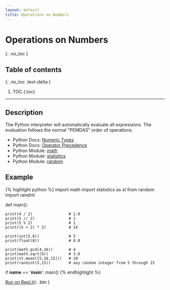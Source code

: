 ```yaml
---
layout: default
title: Operations on Numbers
---
```


# Operations on Numbers
{: .no_toc }
## Table of contents
{: .no_toc .text-delta }

1. TOC
{:toc}

---

## Description
The Python interpreter will automatically evaluate all expressions. The evaluation follows the normal "PEMDAS" order of operations.
- Python Docs: [Numeric Types](https://docs.python.org/3/library/stdtypes.html#numeric-types-int-float-complex)
- Python Docs: [Operator Precedence](https://docs.python.org/3/reference/expressions.html#operator-precedence)
- Python Module: [math](https://docs.python.org/3/library/math.html)
- Python Module: [statistics](https://docs.python.org/3/library/statistics.html)
- Python Module: [random](https://docs.python.org/3/library/random.html)

## Example

{% highlight python %}
import math
import statistics as st
from random import randint

def main():

    print(4 / 2)                # 2.0
    print(5 // 2)               # 2
    print(5 % 2)                # 1
    print((5 + 2) * 2)          # 14

    print(int(5.6))             # 5
    print(float(8))             # 8.0

    print(math.gcd(4,16))       # 4
    print(math.sqrt(9))         # 3.0
    print(st.mean([5,10,15]))   # 10
    print(randint(5,15))        # any random integer from 5 through 15

if __name__ == '__main__':
    main()
{% endhighlight %}

[Run on Repl.it](https://repl.it/@bianca_ruiz/operations-on-numbers#main.py){: .btn }
